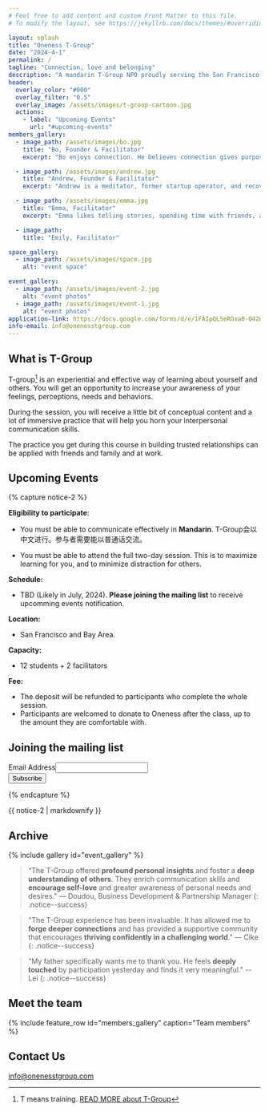 ```yaml
---
# Feel free to add content and custom Front Matter to this file.
# To modify the layout, see https://jekyllrb.com/docs/themes/#overriding-theme-defaults

layout: splash
title: "Oneness T-Group"
date: "2024-4-1"
permalink: /
tagline: "Connection, love and belonging"
description: "A mandarin T-Group NPO proudly serving the San Francisco, Bay Area."
header:
  overlay_color: "#000"
  overlay_filter: "0.5"
  overlay_image: /assets/images/t-group-cartoon.jpg
  actions:
    - label: "Upcoming Events"
      url: "#upcoming-events"
members_gallery:
  - image_path: /assets/images/bo.jpg
    title: "Bo, Founder & Facilitator"
    excerpt: "Bo enjoys connection. He believes connection gives purpose and meaning to our lives. He also believes, and has demonstrated, that twelve individuals in a T-Group can ultimately connect as one."

  - image_path: /assets/images/andrew.jpg
    title: "Andrew, Founder & Facilitator"
    excerpt: "Andrew is a meditator, former startup operator, and recovering “highly logical person” who is on a journey to connect with his feelings, intuition, and most authentic self. There’s nothing he loves more than bringing people together and creating a sense of belonging. As a T-group facilitator, he aspires to guide participants in discovering and communicating their needs and boundaries, expressing themselves more freely and authentically, and letting the practice of becoming more closely attuned to ourselves become the foundation for true connection and belonging."

  - image_path: /assets/images/emma.jpg
    title: "Emma, Facilitator"
    excerpt: "Emma likes telling stories, spending time with friends, and having new adventures. She learns to care and nourish her inner child with gentleness, which allows more creativity and ability to hold space for growth both for herself and for others around her. "

  - image_path: 
    title: "Emily, Facilitator"

space_gallery:
  - image_path: /assets/images/space.jpg
    alt: "event space"

event_gallery:
  - image_path: /assets/images/event-2.jpg
    alt: "event photos"
  - image_path: /assets/images/event-1.jpg
    alt: "event photos"
application-link: https://docs.google.com/forms/d/e/1FAIpQLSeROxa0-Q42naWpytfOuP-aMKuOZcW_73PMAw2JE1TueOHQWg/viewform
info-email: info@onenesstgroup.com
---
```



## What is T-Group

T-group[^1] is an experiential and effective way of learning about yourself and others. You will get an opportunity to increase your awareness of your feelings, perceptions, needs and behaviors.

During the session, you will receive a little bit of conceptual content and a lot of immersive practice that will help you horn your interpersonal communication skills. 

The practice you get during this course in building trusted relationships can be applied with friends and family and at work.

[^1]: T means training. [READ MORE about T-Group](./assets/files/power-of-t-group.pdf)


## Upcoming Events

{% capture notice-2 %}

**Eligibility to participate**:

- You must be able to communicate effectively in **Mandarin**. T-Group会以中文进行。参与者需要能以普通话交流。

- You must be able to attend the full two-day session. This is to maximize learning for you, and to minimize distraction for others.

**Schedule:** 

- TBD (Likely in July, 2024). **Please joining the mailing list** to receive upcomming events notification.

**Location:**  

- San Francisco and Bay Area.  

**Capacity:** 
- 12 students + 2 facilitators

**Fee:** 
- The deposit will be refunded to participants who complete the whole session. 
- Participants are welcomed to donate to Oneness after the class, up to the amount they are comfortable with. 

<div id="mc_embed_shell">
<div id="mc_embed_signup">
    <form action="https://onenesstgroup.us22.list-manage.com/subscribe/post?u=d9e33f29e17ac2d838337606f&amp;id=9ccce379ac&amp;f_id=0050c5e1f0" method="post" id="mc-embedded-subscribe-form" name="mc-embedded-subscribe-form" class="validate" target="_self" novalidate="">
        <div id="mc_embed_signup_scroll"><h2>Joining the mailing list</h2>
            <div class="mc-field-group"><label for="mce-EMAIL">Email Address</label><input type="email" name="EMAIL" class="email" id="mce-EMAIL" required="" value=""></div>
<div hidden=""><input type="hidden" name="tags" value="4921"></div>
        <div id="mce-responses" class="clear foot">
            <div class="response" id="mce-error-response" style="display: none;"></div>
            <div class="response" id="mce-success-response" style="display: none;"></div>
        </div>
    <div aria-hidden="true" style="position: absolute; left: -5000px;">
        /* real people should not fill this in and expect good things - do not remove this or risk form bot signups */
        <input type="text" name="b_d9e33f29e17ac2d838337606f_9ccce379ac" tabindex="-1" value="">
    </div>
        <div class="optionalParent">
            <div class="clear foot">
                <input type="submit" name="subscribe" id="mc-embedded-subscribe" class="btn btn--danger" value="Subscribe">
            </div>
        </div>
    </div>
</form>
</div>
</div>


{% endcapture %}

<div class="notice">{{ notice-2 | markdownify }}</div>

## Archive

{% include gallery id="event_gallery" %}

>“The T-Group offered **profound personal insights** and foster a **deep understanding of others**. They enrich communication skills and **encourage self-love** and greater awareness of personal needs and desires."    — Doudou, Business Development & Partnership Manager
{: .notice--success}

> "The T-Group experience has been invaluable. It has allowed me to **forge deeper connections** and has provided a supportive community that encourages **thriving confidently in a challenging world**." 
 — Cike
{: .notice--success}

> "My father specifically wants me to thank you. He feels **deeply touched** by participation yesterday and finds it very meaningful."
-- Lei
{: .notice--success}

## Meet the team

{% include feature_row id="members_gallery" caption="Team members" %}



## Contact Us

[info@onenesstgroup.com](mailto:{{page.info-email}})
